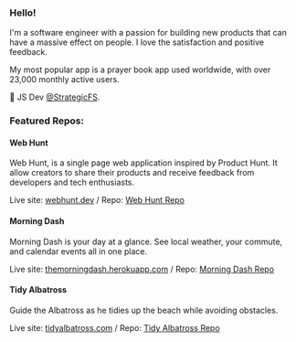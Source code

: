 ### Hello!

I'm a software engineer with a passion for building new products that can have a massive effect on people. I love the satisfaction and positive feedback.


My most popular app is a prayer book app used worldwide, with over 23,000 monthly active users. 

💼 JS Dev [@StrategicFS](https://stratfs.com).

### Featured Repos:

#### Web Hunt

Web Hunt, is a single page web application inspired by Product Hunt. It allow creators to share their products and receive feedback from developers and tech enthusiasts.

Live site: <a href='https://webhunt.dev'>webhunt.dev</a> / Repo: [Web Hunt Repo](https://github.com/sharshi/Web-Hunt)

#### Morning Dash

Morning Dash is your day at a glance. See local weather, your commute, and calendar events all in one place.

Live site: [themorningdash.herokuapp.com](https://themorningdash.herokuapp.com/) / Repo: [Morning Dash Repo](https://github.com/sharshi/Morning-Dash)

#### Tidy Albatross

Guide the Albatross as he tidies up the beach while avoiding obstacles.

Live site: [tidyalbatross.com](http://tidyalbatross.com) / Repo: [Tidy Albatross Repo](https://github.com/sharshi/TidyAlbatross)
